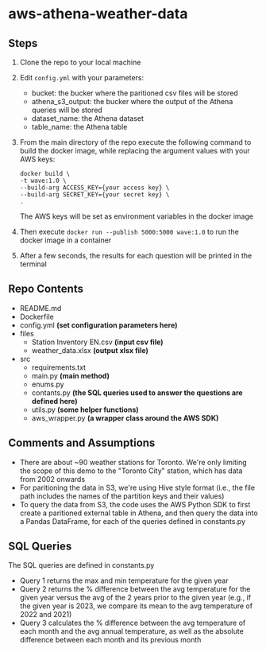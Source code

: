 # aws-athena-weather-data

## Steps

1. Clone the repo to your local machine
2. Edit `config.yml` with your parameters:
    - bucket: the bucker where the paritioned csv files will be stored
    - athena_s3_output: the bucker where the output of the Athena queries will be stored
    - dataset_name: the Athena dataset
    - table_name: the Athena table
3. From the main directory of the repo execute the following command to build the docker image, while replacing the argument values with your AWS keys:
    ```
    docker build \
    -t wave:1.0 \
    --build-arg ACCESS_KEY={your access key} \
    --build-arg SECRET_KEY={your secret key} \
    .
    ```
    The AWS keys will be set as environment variables in the docker image  

4. Then execute `docker run --publish 5000:5000 wave:1.0` to run the docker image in a container
5. After a few seconds, the results for each question will be printed in the terminal

## Repo Contents

- README.md
- Dockerfile
- config.yml **(set configuration parameters here)**
- files
    - Station Inventory EN.csv **(input csv file)**
    - weather_data.xlsx **(output xlsx file)**
- src
    - requirements.txt
    - main.py **(main method)**
    - enums.py
    - contants.py **(the SQL queries used to answer the questions are defined here)**
    - utils.py **(some helper functions)**
    - aws_wrapper.py **(a wrapper class around the AWS SDK)**

## Comments and Assumptions

- There are about ~90 weather stations for Toronto. We're only limiting the scope of this demo to the "Toronto City" station, which has data from 2002 onwards
- For paritioning the data in S3, we're using Hive style format (i.e., the file path includes the names of the partition keys and their values)
- To query the data from S3, the code uses the AWS Python SDK to first create a paritioned external table in Athena, and then query the data into a Pandas DataFrame, for each of the queries defined in constants.py

## SQL Queries
The SQL queries are defined in constants.py
- Query 1 returns the max and min temperature for the given year
- Query 2 returns the % difference between the avg temperature for the given year versus the avg of the 2 years prior to the given year (e.g., if the given year is 2023, we compare its mean to the avg temperature of 2022 and 2021)
- Query 3 calculates the % difference between the avg temperature of each month and the avg annual temperature, as well as the absolute difference between each month and its previous month
